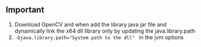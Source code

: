 ## Important
1. Download OpenCV and when add the library java jar file and dynamically link the x64 dll library only by updating the java.library.path 
2. ```-Djava.library.path="System path to the dll" ```  in the jvm options
